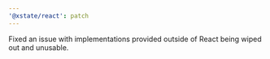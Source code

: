 ```yaml
---
'@xstate/react': patch
---
```


Fixed an issue with implementations provided outside of React being wiped out and unusable.
